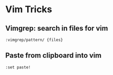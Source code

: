 # Vim Tricks
## Vimgrep: search in files for vim
```vim
:vimgrep/pattern/ {files}
```
## Paste from clipboard into vim
```vim
:set paste!
```



